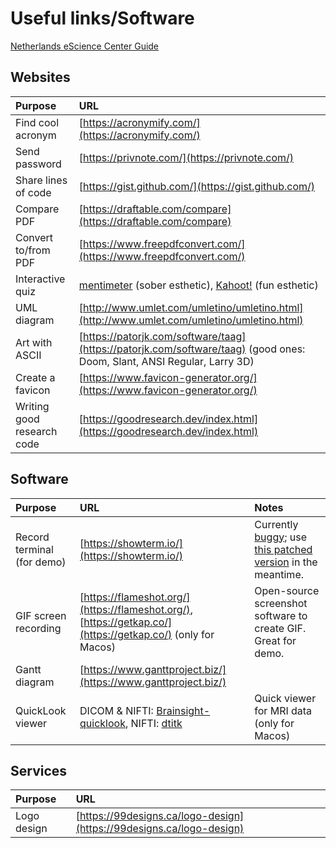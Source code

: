 # Useful links/Software

[Netherlands eScience Center Guide](https://guide.esciencecenter.nl/)

## Websites

| Purpose | URL |
| :--- | :--- |
| Find cool acronym | [https://acronymify.com/](https://acronymify.com/) |
| Send password | [https://privnote.com/](https://privnote.com/) |
| Share lines of code | [https://gist.github.com/](https://gist.github.com/) |
| Compare PDF | [https://draftable.com/compare](https://draftable.com/compare) |
| Convert to/from PDF | [https://www.freepdfconvert.com/](https://www.freepdfconvert.com/) |
| Interactive quiz | [mentimeter](https://www.mentimeter.com/) (sober esthetic), [Kahoot!](https://kahoot.com/) (fun esthetic) |
| UML diagram | [http://www.umlet.com/umletino/umletino.html](http://www.umlet.com/umletino/umletino.html) |
| Art with ASCII | [https://patorjk.com/software/taag](https://patorjk.com/software/taag) \(good ones: Doom, Slant, ANSI Regular, Larry 3D\) |
| Create a favicon | [https://www.favicon-generator.org/](https://www.favicon-generator.org/) |
| Writing good research code | [https://goodresearch.dev/index.html](https://goodresearch.dev/index.html) |


## Software

| Purpose | URL | Notes |
| :--- | :--- | :--- |
| Record terminal (for demo) | [https://showterm.io/](https://showterm.io/) | Currently [buggy](https://github.com/ConradIrwin/showterm/issues/48); use [this patched version](https://gist.github.com/kousu/855c164979af078f623fd44f0e1b5350) in the meantime. |
| GIF screen recording | [https://flameshot.org/](https://flameshot.org/), [https://getkap.co/](https://getkap.co/) (only for Macos) | Open-source screenshot software to create GIF. Great for demo. |
| Gantt diagram | [https://www.ganttproject.biz/](https://www.ganttproject.biz/) |
| QuickLook viewer | DICOM & NIFTI: [Brainsight-quicklook](https://www.rogue-research.com/downloads/), NIFTI: [dtitk](http://www.nitrc.org/projects/dtitk) | Quick viewer for MRI data (only for Macos) |

## Services

| Purpose | URL |
| :--- | :--- |
| Logo design | [https://99designs.ca/logo-design](https://99designs.ca/logo-design) |
